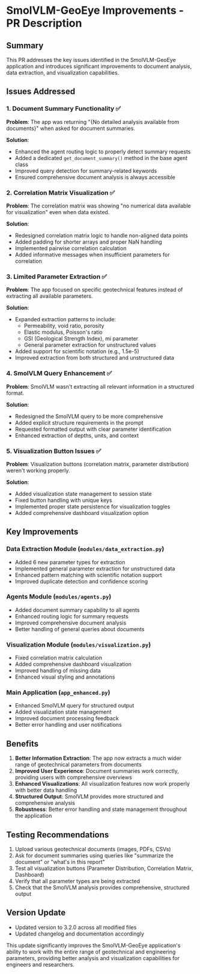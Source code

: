 # SmolVLM-GeoEye Improvements - PR Description

## Summary
This PR addresses the key issues identified in the SmolVLM-GeoEye application and introduces significant improvements to document analysis, data extraction, and visualization capabilities.

## Issues Addressed

### 1. Document Summary Functionality ✅
**Problem**: The app was returning "{No detailed analysis available from documents}" when asked for document summaries.

**Solution**: 
- Enhanced the agent routing logic to properly detect summary requests
- Added a dedicated `get_document_summary()` method in the base agent class
- Improved query detection for summary-related keywords
- Ensured comprehensive document analysis is always accessible

### 2. Correlation Matrix Visualization ✅
**Problem**: The correlation matrix was showing "no numerical data available for visualization" even when data existed.

**Solution**:
- Redesigned correlation matrix logic to handle non-aligned data points
- Added padding for shorter arrays and proper NaN handling
- Implemented pairwise correlation calculation
- Added informative messages when insufficient parameters for correlation

### 3. Limited Parameter Extraction ✅
**Problem**: The app focused on specific geotechnical features instead of extracting all available parameters.

**Solution**:
- Expanded extraction patterns to include:
  - Permeability, void ratio, porosity
  - Elastic modulus, Poisson's ratio
  - GSI (Geological Strength Index), mi parameter
  - General parameter extraction for unstructured values
- Added support for scientific notation (e.g., 1.5e-5)
- Improved extraction from both structured and unstructured data

### 4. SmolVLM Query Enhancement ✅
**Problem**: SmolVLM wasn't extracting all relevant information in a structured format.

**Solution**:
- Redesigned the SmolVLM query to be more comprehensive
- Added explicit structure requirements in the prompt
- Requested formatted output with clear parameter identification
- Enhanced extraction of depths, units, and context

### 5. Visualization Button Issues ✅
**Problem**: Visualization buttons (correlation matrix, parameter distribution) weren't working properly.

**Solution**:
- Added visualization state management to session state
- Fixed button handling with unique keys
- Implemented proper state persistence for visualization toggles
- Added comprehensive dashboard visualization option

## Key Improvements

### Data Extraction Module (`modules/data_extraction.py`)
- Added 6 new parameter types for extraction
- Implemented general parameter extraction for unstructured data
- Enhanced pattern matching with scientific notation support
- Improved duplicate detection and confidence scoring

### Agents Module (`modules/agents.py`)
- Added document summary capability to all agents
- Enhanced routing logic for summary requests
- Improved comprehensive document analysis
- Better handling of general queries about documents

### Visualization Module (`modules/visualization.py`)
- Fixed correlation matrix calculation
- Added comprehensive dashboard visualization
- Improved handling of missing data
- Enhanced visual styling and annotations

### Main Application (`app_enhanced.py`)
- Enhanced SmolVLM query for structured output
- Added visualization state management
- Improved document processing feedback
- Better error handling and user notifications

## Benefits

1. **Better Information Extraction**: The app now extracts a much wider range of geotechnical parameters from documents
2. **Improved User Experience**: Document summaries work correctly, providing users with comprehensive overviews
3. **Enhanced Visualizations**: All visualization features now work properly with better data handling
4. **Structured Output**: SmolVLM provides more structured and comprehensive analysis
5. **Robustness**: Better error handling and state management throughout the application

## Testing Recommendations

1. Upload various geotechnical documents (images, PDFs, CSVs)
2. Ask for document summaries using queries like "summarize the document" or "what's in this report"
3. Test all visualization buttons (Parameter Distribution, Correlation Matrix, Dashboard)
4. Verify that all parameter types are being extracted
5. Check that the SmolVLM analysis provides comprehensive, structured output

## Version Update
- Updated version to 3.2.0 across all modified files
- Updated changelog and documentation accordingly

This update significantly improves the SmolVLM-GeoEye application's ability to work with the entire range of geotechnical and engineering parameters, providing better analysis and visualization capabilities for engineers and researchers.
